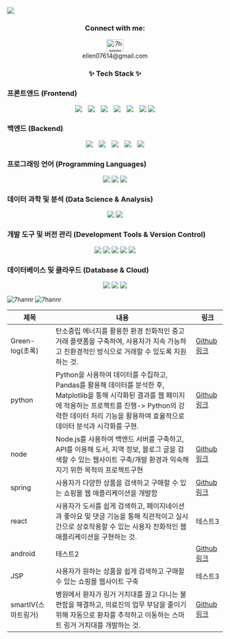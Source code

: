 <img src="https://capsule-render.vercel.app/api?type=waving&height=300&color=gradient&text=hanna's%20github"/>

<h3 align="center">Connect with me:</h3>
<p align="center">
<a href="https://instagram.com/7hannr" target="blank"><img align="center" src="https://raw.githubusercontent.com/rahuldkjain/github-profile-readme-generator/master/src/images/icons/Social/instagram.svg" alt="7hannr" height="30" width="40" /></a>
  <br>
ellen07614@gmail.com
</p>

<h3 align="center">✨ Tech Stack ✨</h3>

<h3>프론트엔드 (Frontend)</h3>
<div style="text-align: center;">
  <img src="https://img.shields.io/badge/html5-%23E34F26.svg?style=for-the-badge&logo=html5&logoColor=white" style="display: inline-block; margin-right: 10px;">
  <img src="https://img.shields.io/badge/javascript-%23323330.svg?style=for-the-badge&logo=javascript&logoColor=%23F7DF1E" style="display: inline-block; margin-right: 10px;">
  <img src="https://img.shields.io/badge/jquery-%230769AD.svg?style=for-the-badge&logo=jquery&logoColor=white" style="display: inline-block; margin-right: 10px;">
  <img src="https://img.shields.io/badge/react-%2320232a.svg?style=for-the-badge&logo=react&logoColor=%2361DAFB" style="display: inline-block; margin-right: 10px;">
  <img src="https://img.shields.io/badge/MUI-%230081CB.svg?style=for-the-badge&logo=mui&logoColor=white" style="display: inline-block; margin-right: 10px;">
  <img src="https://img.shields.io/badge/bootstrap-%238511FA.svg?style=for-the-badge&logo=bootstrap&logoColor=white" style="display: inline-block;">
  <img src="https://img.shields.io/badge/css-1572B6?style=for-the-badge&logo=css3&logoColor=white">
</div>

<h3>백엔드 (Backend)</h3>
<div style="text-align: center;">
  <img src="https://img.shields.io/badge/node.js-339933?style=for-the-badge&logo=Node.js&logoColor=white" style="display: inline-block; margin-right: 10px;">
  <img src="https://img.shields.io/badge/spring-6DB33F?style=for-the-badge&logo=spring&logoColor=white" style="display: inline-block; margin-right: 10px;">
  <img src="https://img.shields.io/badge/express-000000?style=for-the-badge&logo=express&logoColor=white" style="display: inline-block; margin-right: 10px;">
  <img src="https://img.shields.io/badge/flask-000000?style=for-the-badge&logo=flask&logoColor=white" style="display: inline-block; margin-right: 10px;">
  <img src="https://img.shields.io/badge/apache tomcat-F8DC75?style=for-the-badge&logo=apachetomcat&logoColor=white" style="display: inline-block;">
</div>

<h3>프로그래밍 언어 (Programming Languages)</h3>
<div style="text-align: center;">
<img src="https://img.shields.io/badge/javascript-F7DF1E?style=for-the-badge&logo=javascript&logoColor=black"> 
<img src="https://img.shields.io/badge/python-3776AB?style=for-the-badge&logo=python&logoColor=white"> 
<img src="https://img.shields.io/badge/-Arduino-00979D?style=for-the-badge&logo=Arduino&logoColor=white">
</div>

<h3>데이터 과학 및 분석 (Data Science & Analysis)</h3>
<div style="text-align: center;">
<img src="https://img.shields.io/badge/Matplotlib-%23ffffff.svg?style=for-the-badge&logo=Matplotlib&logoColor=black">
<img src="https://img.shields.io/badge/pandas-%23150458.svg?style=for-the-badge&logo=pandas&logoColor=white">
</div>

<h3>개발 도구 및 버전 관리 (Development Tools & Version Control)</h3>
<div style="text-align: center;">
<img src="https://img.shields.io/badge/github-181717?style=for-the-badge&logo=github&logoColor=white">
<img src="https://img.shields.io/badge/git-F05032?style=for-the-badge&logo=git&logoColor=white">
<img src="https://img.shields.io/badge/NPM-%23CB3837.svg?style=for-the-badge&logo=npm&logoColor=white">
<img src="https://img.shields.io/badge/Visual%20Studio%20Code-0078d7.svg?style=for-the-badge&logo=visual-studio-code&logoColor=white">
<img src="https://img.shields.io/badge/jupyter-%23FA0F00.svg?style=for-the-badge&logo=jupyter&logoColor=white">
</div>

<h3>데이터베이스 및 클라우드 (Database & Cloud)</h3>
<div style="text-align: center;">
<img src="https://img.shields.io/badge/oracle-F80000?style=for-the-badge&logo=oracle&logoColor=white"> 
<img src="https://img.shields.io/badge/mysql-4479A1?style=for-the-badge&logo=mysql&logoColor=white"> 
<img src="https://img.shields.io/badge/firebase-FFCA28?style=for-the-badge&logo=firebase&logoColor=white">
</div>

<p><img align="left" src="https://github-readme-stats.vercel.app/api/top-langs?username=7hannr&show_icons=true&locale=en&layout=compact" alt="7hannr" /></p>
<p><img align="center" src="https://github-readme-streak-stats.herokuapp.com/?user=7hannr&" alt="7hannr" /></p>


|제목|내용|링크|
|------|---|---|
|Green-log(초록)|탄소중립 에너지를 활용한 환경 친화적인 중고거래 플랫폼을 구축하여, 사용자가 지속 가능하고 친환경적인 방식으로 거래할 수 있도록 지원하는 것.|[Github 링크](https://github.com/7hannr/green-log)|
|python|Python을 사용하여 데이터를 수집하고, Pandas를 활용해 데이터를 분석한 후, Matplotlib을 통해 시각화된 결과를 웹 페이지에 적용하는 프로젝트를 진행-> Python의 강력한 데이터 처리 기능을 활용하여 효율적으로 데이터 분석과 시각화를 구현.|[Github링크](https://github.com/7hannr/python)|
|node|Node.js를 사용하여 백엔드 서버를 구축하고, API를 이용해 도서, 지역 정보, 블로그 글을 검색할 수 있는 웹사이트 구축/개발 환경과 익숙해지기 위한 목적의 프로젝트구현|[Github링크](https://github.com/7hannr/node)|
|spring|사용자가 다양한 상품을 검색하고 구매할 수 있는 쇼핑몰 웹 애플리케이션을 개발함|[Github 링크](https://github.com/7hannr/spring)|
|react|사용자가 도서를 쉽게 검색하고, 페이지네이션과 좋아요 및 댓글 기능을 통해 직관적이고 실시간으로 상호작용할 수 있는 사용자 친화적인 웹 애플리케이션을 구현하는 것.|테스트3|
|android|테스트2|[Github링크](https://github.com/7hannr/android/tree/master)|
|JSP|사용자가 원하는 상품을 쉽게 검색하고 구매할 수 있는 쇼핑몰 웹사이트 구축|테스트3|
|smartIV(스마트링거)|병원에서 환자가 링거 거치대를 끌고 다니는 불편함을 해결하고, 의료진의 업무 부담을 줄이기 위해 자동으로 환자를 추적하고 이동하는 스마트 링거 거치대를 개발하는 것.|[Github 링크](https://github.com/7hannr/Smart-IV)|


